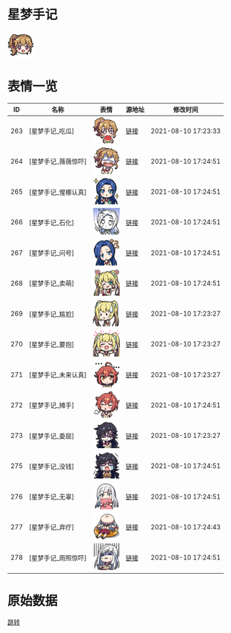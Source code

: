 # 星梦手记

<img src="./cover.png" height="60" alt="cover" />

# 表情一览

|ID|名称|表情|源地址|修改时间|
|----|----|----|----|----|
|263|[星梦手记_吃瓜]|<img src="./pic/000263_%5B星梦手记_吃瓜%5D.png" height="60" alt="吃瓜"/>|[链接](http://i0.hdslb.com/bfs/emote/9227318a903c96e0e4a61f06ef208150ce470f66.png)|2021-08-10 17:23:33|
|264|[星梦手记_薇薇惊吓]|<img src="./pic/000264_%5B星梦手记_薇薇惊吓%5D.png" height="60" alt="薇薇惊吓"/>|[链接](http://i0.hdslb.com/bfs/emote/093634e9099f40f40886a83133de5a67ca148bce.png)|2021-08-10 17:24:51|
|265|[星梦手记_惺梛认真]|<img src="./pic/000265_%5B星梦手记_惺梛认真%5D.png" height="60" alt="惺梛认真"/>|[链接](http://i0.hdslb.com/bfs/emote/16fcbf1de40cb19d26a13552a3740150e45aa89f.png)|2021-08-10 17:24:51|
|266|[星梦手记_石化]|<img src="./pic/000266_%5B星梦手记_石化%5D.png" height="60" alt="石化"/>|[链接](http://i0.hdslb.com/bfs/emote/f6a6d33835a48e4141fb433bbd0215b1130cf681.png)|2021-08-10 17:24:51|
|267|[星梦手记_问号]|<img src="./pic/000267_%5B星梦手记_问号%5D.png" height="60" alt="问号"/>|[链接](http://i0.hdslb.com/bfs/emote/4ced3d8866f502487ec2e93b326f592f4c358fbf.png)|2021-08-10 17:24:51|
|268|[星梦手记_卖萌]|<img src="./pic/000268_%5B星梦手记_卖萌%5D.png" height="60" alt="卖萌"/>|[链接](http://i0.hdslb.com/bfs/emote/375e4296c26f65be888e86bea4af4f858642a7bb.png)|2021-08-10 17:24:51|
|269|[星梦手记_尴尬]|<img src="./pic/000269_%5B星梦手记_尴尬%5D.png" height="60" alt="尴尬"/>|[链接](http://i0.hdslb.com/bfs/emote/423347d687184c14d9ce8b47a8342fd8d23e99b9.png)|2021-08-10 17:23:27|
|270|[星梦手记_要抱]|<img src="./pic/000270_%5B星梦手记_要抱%5D.png" height="60" alt="要抱"/>|[链接](http://i0.hdslb.com/bfs/emote/c125f4fc66ac8587fe4dd264254aad5dc4b31bef.png)|2021-08-10 17:23:27|
|271|[星梦手记_未来认真]|<img src="./pic/000271_%5B星梦手记_未来认真%5D.png" height="60" alt="未来认真"/>|[链接](http://i0.hdslb.com/bfs/emote/330306ba001db1bd9f78bc99b8b6ec9341acbbcb.png)|2021-08-10 17:23:27|
|272|[星梦手记_摊手]|<img src="./pic/000272_%5B星梦手记_摊手%5D.png" height="60" alt="摊手"/>|[链接](http://i0.hdslb.com/bfs/emote/acd565a268f66fa27e0ccea409b3ff57c814b360.png)|2021-08-10 17:24:51|
|273|[星梦手记_委屈]|<img src="./pic/000273_%5B星梦手记_委屈%5D.png" height="60" alt="委屈"/>|[链接](http://i0.hdslb.com/bfs/emote/55f3974a6dded58365ef21e0a61d91725c3db431.png)|2021-08-10 17:23:27|
|275|[星梦手记_没钱]|<img src="./pic/000275_%5B星梦手记_没钱%5D.png" height="60" alt="没钱"/>|[链接](http://i0.hdslb.com/bfs/emote/e7d3feef58bf65441cbca1b8cd3c4b79cb923d15.png)|2021-08-10 17:24:51|
|276|[星梦手记_无辜]|<img src="./pic/000276_%5B星梦手记_无辜%5D.png" height="60" alt="无辜"/>|[链接](http://i0.hdslb.com/bfs/emote/0be73bd600367f162a2a14d48c11ad72b3527858.png)|2021-08-10 17:24:51|
|277|[星梦手记_弃疗]|<img src="./pic/000277_%5B星梦手记_弃疗%5D.png" height="60" alt="弃疗"/>|[链接](http://i0.hdslb.com/bfs/emote/fee923c0e57d1f1e3426b397edcfeac93d770b76.png)|2021-08-10 17:24:43|
|278|[星梦手记_雨照惊吓]|<img src="./pic/000278_%5B星梦手记_雨照惊吓%5D.png" height="60" alt="雨照惊吓"/>|[链接](http://i0.hdslb.com/bfs/emote/4b1316f5bfd5c1745f8c721d845a6917d663c715.png)|2021-08-10 17:24:51|

# 原始数据

[跳转](./raw.json)

